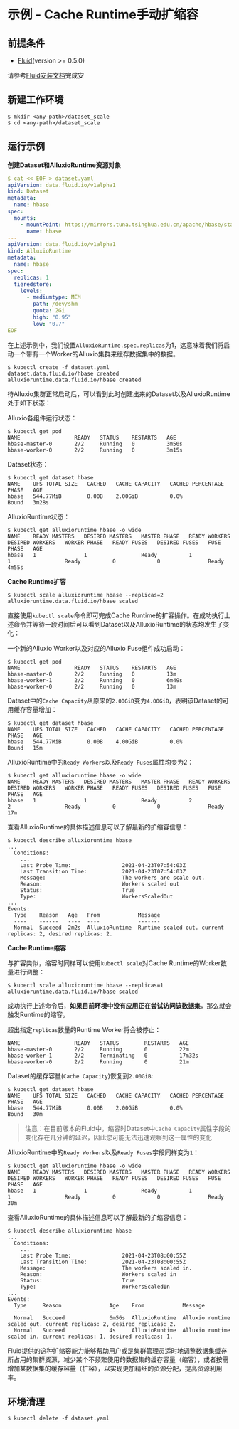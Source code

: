 # 示例 - Cache Runtime手动扩缩容

## 前提条件

- [Fluid](https://github.com/fluid-cloudnative/fluid)(version >= 0.5.0)

请参考[Fluid安装文档](https://github.com/fluid-cloudnative/fluid/blob/master/docs/zh/userguide/install.md)完成安

## 新建工作环境
```shell
$ mkdir <any-path>/dataset_scale
$ cd <any-path>/dataset_scale
```

## 运行示例

**创建Dataset和AlluxioRuntime资源对象**
```yaml
$ cat << EOF > dataset.yaml
apiVersion: data.fluid.io/v1alpha1
kind: Dataset
metadata:
  name: hbase
spec:
  mounts:
    - mountPoint: https://mirrors.tuna.tsinghua.edu.cn/apache/hbase/stable/
      name: hbase
---
apiVersion: data.fluid.io/v1alpha1
kind: AlluxioRuntime
metadata:
  name: hbase
spec:
  replicas: 1
  tieredstore:
    levels:
      - mediumtype: MEM
        path: /dev/shm
        quota: 2Gi
        high: "0.95"
        low: "0.7"
EOF
```

在上述示例中，我们设置`AlluxioRuntime.spec.replicas`为1，这意味着我们将启动一个带有一个Worker的Alluxio集群来缓存数据集中的数据。

```
$ kubectl create -f dataset.yaml
dataset.data.fluid.io/hbase created
alluxioruntime.data.fluid.io/hbase created
```
待Alluxio集群正常启动后，可以看到此时创建出来的Dataset以及AlluxioRuntime处于如下状态：

Alluxio各组件运行状态：
```
$ kubectl get pod
NAME                 READY   STATUS    RESTARTS   AGE
hbase-master-0       2/2     Running   0          3m50s
hbase-worker-0       2/2     Running   0          3m15s
```

Dataset状态：
```
$ kubectl get dataset hbase
NAME    UFS TOTAL SIZE   CACHED   CACHE CAPACITY   CACHED PERCENTAGE   PHASE   AGE
hbase   544.77MiB        0.00B    2.00GiB          0.0%                Bound   3m28s
```

AlluxioRuntime状态：
```
$ kubectl get alluxioruntime hbase -o wide
NAME    READY MASTERS   DESIRED MASTERS   MASTER PHASE   READY WORKERS   DESIRED WORKERS   WORKER PHASE   READY FUSES   DESIRED FUSES   FUSE PHASE   AGE
hbase   1               1                 Ready          1               1                 Ready          0             0               Ready        4m55s
```

**Cache Runtime扩容**

```
$ kubectl scale alluxioruntime hbase --replicas=2
alluxioruntime.data.fluid.io/hbase scaled
```
直接使用`kubectl scale`命令即可完成Cache Runtime的扩容操作。在成功执行上述命令并等待一段时间后可以看到Dataset以及AlluxioRuntime的状态均发生了变化：

一个新的Alluxio Worker以及对应的Alluxio Fuse组件成功启动：
```
$ kubectl get pod
NAME                 READY   STATUS    RESTARTS   AGE
hbase-master-0       2/2     Running   0          13m
hbase-worker-1       2/2     Running   0          6m49s
hbase-worker-0       2/2     Running   0          13m
```

Dataset中的`Cache Capacity`从原来的`2.00GiB`变为`4.00GiB`，表明该Dataset的可用缓存容量增加：
```
$ kubectl get dataset hbase
NAME    UFS TOTAL SIZE   CACHED   CACHE CAPACITY   CACHED PERCENTAGE   PHASE   AGE
hbase   544.77MiB        0.00B    4.00GiB          0.0%                Bound   15m
```

AlluxioRuntime中的`Ready Workers`以及`Ready Fuses`属性均变为2：
```
$ kubectl get alluxioruntime hbase -o wide
NAME    READY MASTERS   DESIRED MASTERS   MASTER PHASE   READY WORKERS   DESIRED WORKERS   WORKER PHASE   READY FUSES   DESIRED FUSES   FUSE PHASE   AGE
hbase   1               1                 Ready          2               2                 Ready          0             0               Ready        17m
```

查看AlluxioRuntime的具体描述信息可以了解最新的扩缩容信息：
```
$ kubectl describe alluxioruntime hbase
...
  Conditions:
    ...
    Last Probe Time:                2021-04-23T07:54:03Z
    Last Transition Time:           2021-04-23T07:54:03Z
    Message:                        The workers are scale out.
    Reason:                         Workers scaled out
    Status:                         True
    Type:                           WorkersScaledOut
...
Events:
  Type    Reason   Age   From            Message
  ----    ------   ----  ----            -------
  Normal  Succeed  2m2s  AlluxioRuntime  Runtime scaled out. current replicas: 2, desired replicas: 2.
```

**Cache Runtime缩容**

与扩容类似，缩容时同样可以使用`kubectl scale`对Cache Runtime的Worker数量进行调整：
```
$ kubectl scale alluxioruntime hbase --replicas=1
alluxioruntime.data.fluid.io/hbase scaled
```

成功执行上述命令后，**如果目前环境中没有应用正在尝试访问该数据集**，那么就会触发Runtime的缩容。

超出指定`replicas`数量的Runtime Worker将会被停止：
```
NAME                 READY   STATUS        RESTARTS   AGE
hbase-master-0       2/2     Running       0          22m
hbase-worker-1       2/2     Terminating   0          17m32s
hbase-worker-0       2/2     Running       0          21m
```

Dataset的缓存容量(`Cache Capacity`)恢复到`2.00GiB`:
```
$ kubectl get dataset hbase
NAME    UFS TOTAL SIZE   CACHED   CACHE CAPACITY   CACHED PERCENTAGE   PHASE   AGE
hbase   544.77MiB        0.00B    2.00GiB          0.0%                Bound   30m
```

> 注意：在目前版本的Fluid中，缩容时Dataset中`Cache Capacity`属性字段的变化存在几分钟的延迟，因此您可能无法迅速观察到这一属性的变化

AlluxioRuntime中的`Ready Workers`以及`Ready Fuses`字段同样变为`1`：
```
$ kubectl get alluxioruntime hbase -o wide
NAME    READY MASTERS   DESIRED MASTERS   MASTER PHASE   READY WORKERS   DESIRED WORKERS   WORKER PHASE   READY FUSES   DESIRED FUSES   FUSE PHASE   AGE
hbase   1               1                 Ready          1               1                 Ready          0             0               Ready        30m
```

查看AlluxioRuntime的具体描述信息可以了解最新的扩缩容信息：
```
$ kubectl describe alluxioruntime hbase
...
  Conditions:
    ...
    Last Probe Time:                2021-04-23T08:00:55Z
    Last Transition Time:           2021-04-23T08:00:55Z
    Message:                        The workers scaled in.
    Reason:                         Workers scaled in
    Status:                         True
    Type:                           WorkersScaledIn
...
Events:
  Type     Reason               Age    From            Message
  ----     ------               ----   ----            -------
  Normal   Succeed              6m56s  AlluxioRuntime  Alluxio runtime scaled out. current replicas: 2, desired replicas: 2.
  Normal   Succeed              4s     AlluxioRuntime  Alluxio runtime scaled in. current replicas: 1, desired replicas: 1.
```

Fluid提供的这种扩缩容能力能够帮助用户或是集群管理员适时地调整数据集缓存所占用的集群资源，减少某个不频繁使用的数据集的缓存容量（缩容），或者按需增加某数据集的缓存容量（扩容），以实现更加精细的资源分配，提高资源利用率。

## 环境清理
```shell
$ kubectl delete -f dataset.yaml
```
